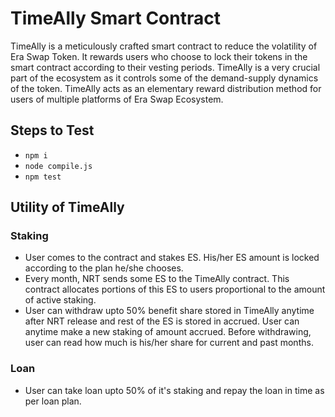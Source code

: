 # TimeAlly Smart Contract

TimeAlly is a meticulously crafted smart contract to reduce the volatility of Era Swap Token. It rewards users who choose to lock their tokens in the smart contract according to their vesting periods. TimeAlly is a very crucial part of the ecosystem as it controls some of the demand-supply dynamics of the token. TimeAlly acts as an elementary reward distribution method for users of multiple platforms of Era Swap Ecosystem.

## Steps to Test
- `npm i`
- `node compile.js`
- `npm test`

## Utility of TimeAlly
### Staking
- User comes to the contract and stakes ES. His/her ES amount is locked according to the plan he/she chooses.
- Every month, NRT sends some ES to the TimeAlly contract. This contract allocates portions of this ES to users proportional to the amount of active staking.
- User can withdraw upto 50% benefit share stored in TimeAlly anytime after NRT release and rest of the ES is stored in accrued. User can anytime make a new staking of amount accrued. Before withdrawing, user can read how much is his/her share for current and past months.

### Loan
- User can take loan upto 50% of it's staking and repay the loan in time as per loan plan.
